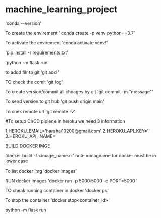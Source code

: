 # machine_learning_project

'conda --version'

To create the envirement 
' conda create -p venv python==3.7' 

To activate the envirement
'conda activate venv/'

'pip install -r requirements.txt'

'python -m flask run'

to addd filr to git
'git add <file name>'

TO check the comit
'git log'

To create version/commit all chnages by git
'git commit -m "message"'

To send version  to git hub
'git push origin main'

To chek remote url
'git remote -v'

#To setup CI/CD piplene in heroku we need 3 information

1.HEROKU_EMAIL='harshal10200@gmail.com'
2.HEROKU_API_KEY=''
3.HEROKU_API_ NAME=

BUILD DOCKER IMGE

'docker build -t <image_name>:<tagname>.'
note =imagname for docker must be in lower case

To list docker img
'docker images'

RUN docker images
'docker run -p 5000:5000 -e PORT=5000 <IMGID>'

TO cheak running container in docker
'docker ps'

To stop the container
'docker stop<container_id>'


python -m flask run
 